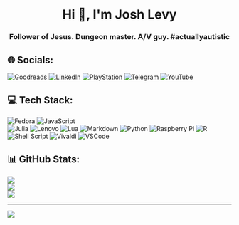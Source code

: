 <h1 align="center">Hi 👋, I'm Josh Levy</h1>
<h3 align="center">Follower of Jesus. Dungeon master. A/V guy. #actuallyautistic</h3>


## 🌐 Socials:

[![Goodreads](https://img.shields.io/static/v1?style=for-the-badge&message=Goodreads&color=372213&logo=Goodreads&logoColor=FFFFFF&label=)](https://goodreads.com/levyjd)
[![LinkedIn](https://img.shields.io/badge/LinkedIn-%230077B5.svg?style=for-the-badge&logo=linkedin&logoColor=white)](https://linkedin.com/in/levyjd) 
[![PlayStation](https://img.shields.io/badge/PlayStation-003791?style=for-the-badge&logo=playstation&logoColor=white)](https://psnprofiles.com/JumpRange)
[![Telegram](https://img.shields.io/badge/Telegram-2CA5E0?style=for-the-badge&logo=telegram&logoColor=white)](https://t.me/JoshLevy)
[![YouTube](https://img.shields.io/badge/YouTube-%23FF0000.svg?style=for-the-badge&logo=YouTube&logoColor=white)](https://youtube.com/c/UCGkEwa_YMzXiBe4ZsiRdEig) 

## 💻 Tech Stack:
![Fedora](https://img.shields.io/badge/Fedora-294172?style=for-the-badge&logo=fedora&logoColor=white)
![JavaScript](https://img.shields.io/badge/javascript-%23323330.svg?style=for-the-badge&logo=javascript&logoColor=%23F7DF1E) 	
![Julia](https://img.shields.io/badge/-Julia-9558B2?style=for-the-badge&logo=julia&logoColor=white) 
![Lenovo](https://img.shields.io/badge/lenovo%20-E2231A?style=for-the-badge&logo=lenovo&logoColor=white)
![Lua](https://img.shields.io/badge/lua-%232C2D72.svg?style=for-the-badge&logo=lua&logoColor=white) 
![Markdown](https://img.shields.io/badge/markdown-%23000000.svg?style=for-the-badge&logo=markdown&logoColor=white) 
![Python](https://img.shields.io/badge/python-3670A0?style=for-the-badge&logo=python&logoColor=ffdd54) 
![Raspberry Pi](https://img.shields.io/badge/-RaspberryPi-C51A4A?style=for-the-badge&logo=Raspberry-Pi) 
![R](https://img.shields.io/badge/r-%23276DC3.svg?style=for-the-badge&logo=r&logoColor=white) 
![Shell Script](https://img.shields.io/badge/shell_script-%23121011.svg?style=for-the-badge&logo=gnu-bash&logoColor=white)
![Vivaldi](https://img.shields.io/badge/Vivaldi-EF3939?style=for-the-badge&logo=Vivaldi&logoColor=white)
![VSCode](https://img.shields.io/badge/VSCode-0078D4?style=for-the-badge&logo=visual%20studio%20code&logoColor=white)

## 📊 GitHub Stats:
![](https://github-readme-stats.vercel.app/api?username=levyjd&theme=radical&hide_border=false&include_all_commits=false&count_private=false)<br/>
![](https://github-readme-streak-stats.herokuapp.com/?user=levyjd&theme=radical&hide_border=false)<br/>
![](https://github-readme-stats.vercel.app/api/top-langs/?username=levyjd&theme=radical&hide_border=false&include_all_commits=false&count_private=false&layout=compact)

---
[![](https://visitcount.itsvg.in/api?id=levyjd&icon=0&color=0)](https://visitcount.itsvg.in)
